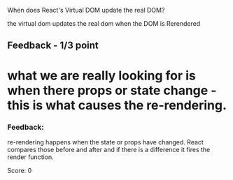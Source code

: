 When does React's Virtual DOM update the real DOM?

the virtual dom updates the real dom when the DOM is Rerendered 


## Feedback - 1/3 point

what we are really looking for is when there props or state change - this is what causes the re-rendering.
=======
### Feedback: 
re-rendering happens when the state or props have changed. React compares those before and after and if there is a difference it fires the render function.

Score: 0
